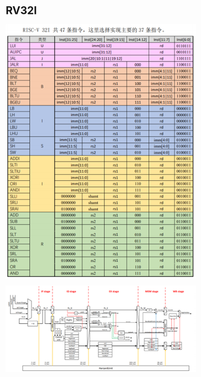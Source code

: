 # RV32I

![isa](https://github.com/yangguoming/RV32I/blob/main/pic/isa.PNG)
  
![pipline](https://github.com/yangguoming/RV32I/blob/main/pic/pipline.PNG)
